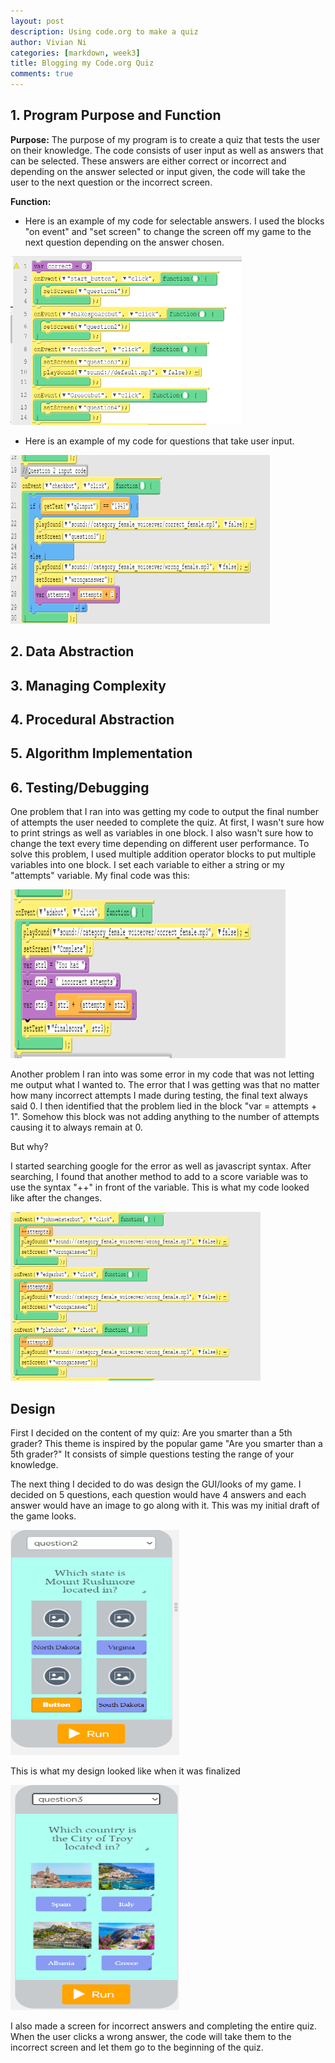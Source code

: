 ```yaml
---
layout: post
description: Using code.org to make a quiz
author: Vivian Ni
categories: [markdown, week3]
title: Blogging my Code.org Quiz 
comments: true
---
```


## 1. Program Purpose and Function
**Purpose:** The purpose of my program is to create a quiz that tests the user on their knowledge. The code consists of user input as well as answers that can be selected. These answers are either correct or incorrect and depending on the answer selected or input given, the code will take the user to the next question or the incorrect screen.

**Function:**
- Here is an example of my code for selectable answers. I used the blocks "on event" and "set screen" to change the screen off my game to the next question depending on the answer chosen.

<img src ="https://github.com/vivianknee/FastPages/blob/master/images/code1.png?raw=true" width="370" height="270">

- Here is an example of my code for questions that take user input.  

<img src ="https://github.com/vivianknee/FastPages/blob/master/images/input.png?raw=true" width="415" height="270">

## 2. Data Abstraction

## 3. Managing Complexity

## 4. Procedural Abstraction

## 5. Algorithm Implementation

## 6. Testing/Debugging
One problem that I ran into was getting my code to output the final number of attempts the user needed to complete the quiz. At first, I wasn't sure how to print strings as well as variables in one block. I also wasn't sure how to change the text every time depending on different user performance. To solve this problem, I used multiple addition operator blocks to put multiple variables into one block. I set each variable to either a string or my "attempts" variable. My final code was this:

<img src ="https://github.com/vivianknee/FastPages/blob/master/images/finalscore.PNG?raw=true" width="440" height="270">

Another problem I ran into was some error in my code that was not letting me output what I wanted to. The error that I was getting was that no matter how many incorrect attempts I made during testing, the final text always said 0. I then identified that the problem lied in the block "var = attempts + 1". Somehow this block was not adding anything to the number of attempts causing it to always remain at 0.

But why?

I started searching google for the error as well as javascript syntax. After searching, I found that another method to add to a score variable was to use the syntax "++" in front of the variable. This is what my code looked like after the changes. 

<img src ="https://github.com/vivianknee/FastPages/blob/master/images/finalworking.PNG?raw=true" width="400" height="270">

## Design
First I decided on the content of my quiz: Are you smarter than a 5th grader? This theme is inspired by the popular game "Are you smarter than a 5th grader?" It consists of simple questions testing the range of your knowledge.

The next thing I decided to do was design the GUI/looks of my game. I decided on 5 questions, each question would have 4 answers and each answer would have an image to go along with it. This was my initial draft of the game looks.

<img src ="https://github.com/vivianknee/FastPages/blob/master/images/GUI.png?raw=true" width="270" height="360">

This is what my design looked like when it was finalized

<img src ="https://github.com/vivianknee/FastPages/blob/master/images/guidone.png?raw=true" width="270" height="360">

I also made a screen for incorrect answers and completing the entire quiz. When the user clicks a wrong answer, the code will take them to the incorrect screen and let them go to the beginning of the quiz.





